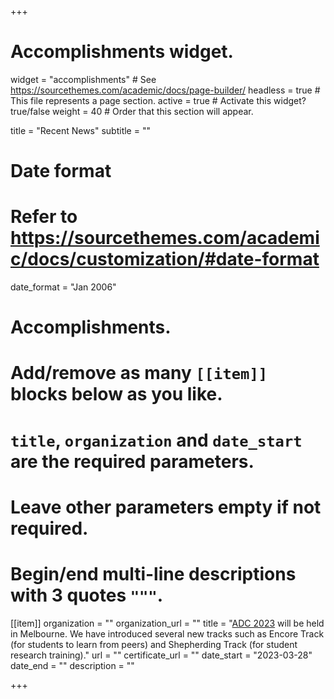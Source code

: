 +++
# Accomplishments widget.
widget = "accomplishments"  # See https://sourcethemes.com/academic/docs/page-builder/
headless = true  # This file represents a page section.
active = true  # Activate this widget? true/false
weight = 40  # Order that this section will appear.

title = "Recent News"
subtitle = ""

# Date format
#   Refer to https://sourcethemes.com/academic/docs/customization/#date-format
date_format = "Jan 2006"

# Accomplishments.
#   Add/remove as many `[[item]]` blocks below as you like.
#   `title`, `organization` and `date_start` are the required parameters.
#   Leave other parameters empty if not required.
#   Begin/end multi-line descriptions with 3 quotes `"""`.



[[item]]
organization = ""
organization_url = ""
title = "[ADC 2023](https://adc2023.github.io/) will be held in Melbourne. We have introduced several new tracks such as Encore Track (for students to learn from peers) and Shepherding Track (for student research training)."
url = ""
certificate_url = ""
date_start = "2023-03-28"
date_end = ""
description = ""





+++
